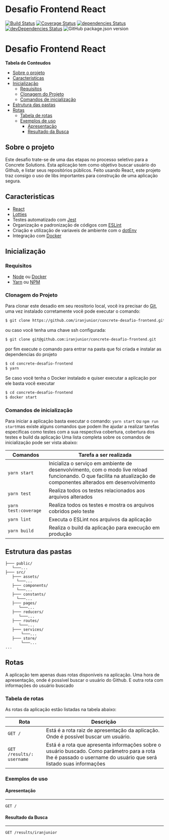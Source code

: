 
# Desafio Frontend React

[![Build Status](https://travis-ci.org/iranjunior/concrete-desafio-frontend.svg?branch=master)](https://travis-ci.org/iranjunior/concrete-desafio-frontend)
[![Coverage Status](https://coveralls.io/repos/github/iranjunior/concrete-desafio-frontend/badge.svg?branch=master)](https://coveralls.io/github/iranjunior/concrete-desafio-frontend?branch=master)
[![dependencies Status](https://david-dm.org/iranjunior/concrete-desafio-frontend/status.svg)](https://david-dm.org/iranjunior/concrete-desafio-frontend)
[![devDependencies Status](https://david-dm.org/iranjunior/concrete-desafio-frontend/dev-status.svg)](https://david-dm.org/iranjunior/concrete-desafio-frontend?type=dev)
![GitHub package.json version](https://img.shields.io/github/package-json/v/iranjunior/concrete-desafio-frontend)

# Desafio Frontend React

**Tabela de Conteudos**

 - [Sobre o projeto](#sobre-o-projeto)
 - [Caracteristicas](#caracteristicas)
 - [Inicialização](#inicialização)
	- [Requisitos](#requisitos)
	- [Clonagem do Projeto](#clonagem-do-projeto)
	- [Comandos de inicialização](#comandos-de-inicialização)
- [Estrutura das pastas](#estrutura-das-pastas)
- [Rotas](#rotas)
    - [Tabela de rotas](#tabela-de-rotas)
    - [Exemplos de uso](#exemplos-de-uso)
        - [Apresentação](#apresentacao)
        - [Resultado da Busca](#resultado-da-busca)
## Sobre o projeto

Este desafio trate-se de uma das etapas no processo seletivo para a Concrete Solutions. Esta aplicação tem como objetivo buscar usuário do Github, e listar seus repositórios públicos. Feito usando React, este projeto traz consigo o uso de libs importantes para construção de uma aplicação segura.

## Caracteristicas
- [React](https://pt-br.reactjs.org/)
- [Lotties](https://airbnb.design/lottie/)
- Testes automatizado com [Jest](https://jestjs.io/)
- Organização e padronização de códigos com [ESLint](https://github.com/eslint/eslint)
- Criação e utilização de variaveis de ambiente com o [dotEnv](https://github.com/motdotla/dotenv)
- Integração com [Docker](https://www.docker.com/get-started)



## Inicialização

### Requisitos
- [Node](https://nodejs.org/en/download/) ou [Docker](https://docs.docker.com/install/)
- [Yarn](https://yarnpkg.com/lang/en/docs/install) ou [NPM](https://www.npmjs.com/get-npm)

### Clonagem do Projeto
Para clonar este desadio em seu reositorio local, você ira precisar do [Git](https://git-scm.com/ "Git"), uma vez instalado corretamente você pode executar o comando:
```bash
$ git clone https://github.com/iranjunior/concrete-desafio-frontend.git
```
ou caso você tenha uma chave ssh configurada:
```bash
$ git clone git@github.com:iranjunior/concrete-desafio-frontend.git
```
por fim execute o comando para entrar na pasta que foi criada e instalar as dependencias do projeto
```bash
$ cd concrete-desafio-frontend
$ yarn
```
Se caso você tenha o Docker instalado e quiser executar a aplicação por ele basta você executar 
```bash
$ cd concrete-desafio-frontend
$ docker start
```

### Comandos de inicialização

Para iniciar a aplicação basta executar o comando: `yarn start` ou `npm run start`mas existe alguns comandos que podem lhe ajudar a realizar tarefas especificas como testes com a sua respectiva cobertura, cobertura dos testes e build da aplicação Uma lista completa sobre os comandos de inicialização pode ser vista abaixo:

Comandos  | Tarefa a ser realizada
------------- | -------------
`yarn start` | Inicializa o serviço em ambiente de desenvolvimento, com o modo live reload funcionando. O que facilita na atualização de componentes alterados em desenvolvimento
`yarn test` | Realiza todos os testes relacionados aos arquivos alterados
`yarn test:coverage`  | Realiza todos os testes e mostra os arquivos cobridos pelo teste
`yarn lint`  | Executa o ESLint nos arquivos da aplicação
`yarn build`  | Realiza o build da aplicação para execução em produção

## Estrutura das pastas
```
├─── public/
   └───...
├─── src/
   ├─── assets/
     └───...
   ├─── components/
     └───...
   ├─── constants/
     └───...
   ├─── pages/
      └───...
   ├─── reducers/
      └───...
   ├─── routes/
      └───...
   ├─── services/
       └───...
   ├─── store/
       └───...
...
```


## Rotas

A aplicação tem apenas duas rotas disponíveis na aplicação. Uma hora de apresentação, onde é possível buscar o usuário do Github. E outra rota com informações do usuário buscado

### Tabela de rotas

As rotas da aplicação estão listadas na tabela abaixo:

Rota  |  Descrição
--------------------  | --------------
`GET /`  | Está é a rota raiz de apresentação da aplicação. Onde é possível buscar um usuário.
`GET /results/: username`  | Está é a rota que apresenta informações sobre o usuário buscado. Como parâmetro para a rota lhe é passado o username do usuário que será listado suas informações


### Exemplos de uso

#### Apresentação
---
```
GET /
```

#### Resultado da Busca
---
```
GET /results/iranjunior
```

